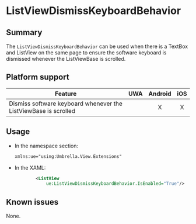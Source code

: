 ﻿# ListViewDismissKeyboardBehavior

## Summary

The `ListViewDismissKeyboardBehavior` can be used when there is a TextBox and ListView on the same page to ensure the software keyboard is dismissed whenever the ListViewBase is scrolled.

## Platform support

| Feature                                                                                         | UWA | Android | iOS |
| ----------------------------------------------------------------------------------------------- |:---:|:-------:|:---:|
| Dismiss software keyboard whenever the ListViewBase is scrolled                                 |     |    X    |  X  |


## Usage

- In the namespace section:

    ```xml
    xmlns:ue="using:Umbrella.View.Extensions"
    ```
- In the XAML:

    ```xml
			<ListView 
				ue:ListViewDismissKeyboardBehavior.IsEnabled="True"/>
    ```


	
## Known issues
None.
